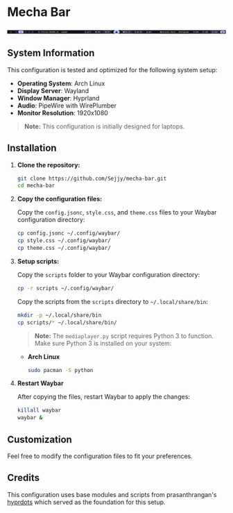# Mecha Bar
![Mecha Bar](/preview/mecha-bar.png)

## System Information
This configuration is tested and optimized for the following system setup:

- **Operating System**: Arch Linux
- **Display Server**: Wayland
- **Window Manager**: Hyprland
- **Audio**: PipeWire with WirePlumber
- **Monitor Resolution**: 1920x1080

> **Note:** This configuration is initially designed for laptops.

## Installation
1. **Clone the repository:**

   ```bash
   git clone https://github.com/Sejjy/mecha-bar.git
   cd mecha-bar
   ```
2. **Copy the configuration files:**

    Copy the `config.jsonc`, `style.css`, and `theme.css` files to your Waybar configuration directory:
    ```bash
    cp config.jsonc ~/.config/waybar/
    cp style.css ~/.config/waybar/
    cp theme.css ~/.config/waybar/
   ```
3. **Setup scripts:**

    Copy the `scripts` folder to your Waybar configuration directory:
    ```bash
    cp -r scripts ~/.config/waybar/
    ```
    Copy the scripts from the `scripts` directory to `~/.local/share/bin`:
    ```bash
    mkdir -p ~/.local/share/bin
    cp scripts/* ~/.local/share/bin/
    ```

    > **Note:** The `mediaplayer.py` script requires Python 3 to function. Make sure Python 3 is installed on your system:
    - **Arch Linux**

        ```bash
        sudo pacman -S python
        ```
4. **Restart Waybar**

    After copying the files, restart Waybar to apply the changes:
    ```bash
    killall waybar
    waybar &
    ```

## Customization
Feel free to modify the configuration files to fit your preferences.

## Credits
This configuration uses base modules and scripts from prasanthrangan's [hyprdots](https://github.com/prasanthrangan/hyprdots) which served as the foundation for this setup.



